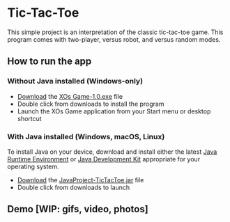 [id1]: ## "Follow the link and press 'CTRL + SHIFT + S'"
# Tic-Tac-Toe
This simple project is an interpretation of the classic tic-tac-toe game. This program comes with two-player, versus robot, and versus random modes. 

## How to run the app
### Without Java installed (Windows-only)
* [Download][id1] the [XOs Game-1.0.exe](XOs%20Game-1.0.exe) file
* Double click from downloads to install the program
* Launch the XOs Game application from your Start menu or desktop shortcut
### With Java installed (Windows, macOS, Linux)
To install Java on your device, download and install either the latest [Java Runtime Environment](https://www.oracle.com/nz/java/technologies/downloads/) or [Java Development Kit](https://www.oracle.com/java/technologies/downloads/) appropriate for your operating system.
* [Download][id1] the [JavaProject-TicTacToe.jar](JavaProject-TicTacToe.jar) file
* Double click from downloads to launch

## Demo [WIP: gifs, video, photos]
